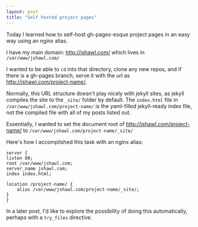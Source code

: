 ```yaml
---
layout: post
title: "Self hosted project pages"
---
```


Today I learned how to self-host gh-pages-esque project pages in an easy way
using an nginx alias.

I have my main domain: http://jshawl.com/ which lives in `/var/www/jshawl.com/`

I wanted to be able to `cd` into that directory, clone any new repos, and if
there is a gh-pages branch, serve it with the url as http://jshawl.com/project-name/.

Normally, this URL structure doesn't play nicely with jekyll sites, as jekyll
compiles the site to the `_site/` folder by default. The `index.html` file in
`/var/www/jshawl.com/project-name/` is the yaml-filled jekyll-ready index file, 
not the compiled file with all of my posts listed out.

Essentially, I wanted to set the document root of http://jshawl.com/project-name/ to `/var/www/jshawl.com/project-name/_site/`

Here's how I accomplished this task with an nginx alias:

    server {
	listen 80;
	root /var/www/jshawl.com;
	server_name jshawl.com;
	index index.html;

	location /project-name/ {
	    alias /var/www/jshawl.com/project-name/_site/;
	}
    } 

In a later post, I'd like to explore the possibility of doing this automatically, perhaps
with a `try_files` directive.